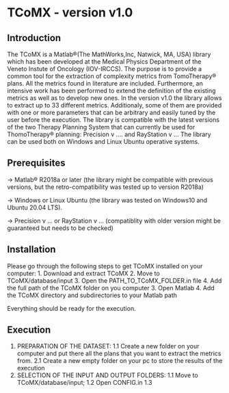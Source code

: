 # TCoMX - version v1.0

## Introduction
The TCoMX is a Matlab®(The MathWorks,Inc, Natwick, MA, USA) library which has been developed at the Medical Physics Department of the Veneto Instute of Oncology (IOV-IRCCS). The purpose is to provide a common tool for the extraction of complexity metrics from TomoTherapy® plans. All the metrics found in literature are included. Furthermore, an intensive work has been performed to extend the definition of the existing metrics as well as to develop new ones. 
In the version v1.0 the library allows to extract up to 33 different metrics. Additionaly, 
some of them are provided with one or more parameters that can be arbitrary and easily tuned by the user before the execution.
The library is compatible with the latest versions of the two Therapy Planning System that can currently be used for ThomoTherapy® planning: Precision v .... and RayStation v ...
The library can be used both on Windows and Linux Ubuntu operative systems.

## Prerequisites
-> Matlab® R2018a or later (the library might be compatible with previous versions, but the retro-compatibility was tested up to version R2018a)

-> Windows or Linux Ubuntu (the library was tested on Windows10 and Ubuntu 20.04 LTS).

-> Precision v ... or RayStation v ... (compatiblity with older version might be guaranteed but needs to be checked)

## Installation
Please go through the following steps to get TCoMX installed on your computer:
	1. Download and extract TCoMX
	2. Move to TCoMX/database/input
	3. Open the PATH_TO_TCoMX_FOLDER.in file
	4. Add the full path of the TCoMX folder on you computer
	3. Open Matlab
	4. Add the TCoMX directory and subdirectories to your Matlab path

Everything should be ready for the execution.

## Execution
1. PREPARATION OF THE DATASET:
	1.1 Create a new folder on your computer and put there all the plans that you want to extract the metrics from.
	2.1 Create a new empty folder on your pc to store the results of the execution
2. SELECTION OF THE INPUT AND OUTPUT FOLDERS:
	1.1 Move to TCoMX/database/input;
	1.2 Open CONFIG.in
	1.3 
